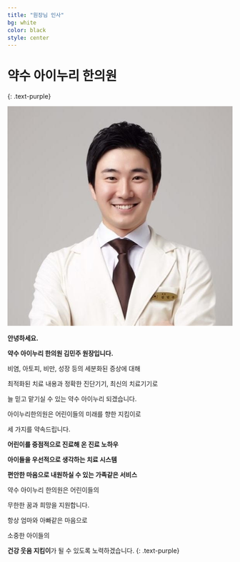 ```yaml
---
title: "원장님 인사"
bg: white
color: black
style: center
---
```


# **약수 아이누리 한의원**
{: .text-purple}



![김민주 원장](../img/head_profile.jpg)

**안녕하세요.**

**약수 아이누리 한의원 김민주 원장입니다.**

비염, 아토피, 비만, 성장 등의 세분화된 증상에 대해

최적화된 치료 내용과 정확한 진단기기, 최신의 치료기기로

늘 믿고 맡기실 수 있는 약수 아이누리 되겠습니다.

아이누리한의원은 어린이들의 미래를 향한 지킴이로

세 가지를 약속드립니다.

**어린이를 중점적으로 진료해 온 진료 노하우**

**아이들을 우선적으로 생각하는 치료 시스템**

**편안한 마음으로 내원하실 수 있는 가족같은 서비스**

약수 아이누리 한의원은 어린이들의

무한한 꿈과 희망을 지원합니다.

항상 엄마와 아빠같은 마음으로

소중한 아이들의

**건강 웃음 지킴이**가 될 수 있도록 노력하겠습니다.
{: .text-purple}
